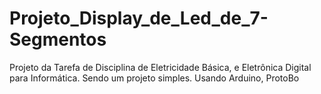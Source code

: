 # Projeto_Display_de_Led_de_7-Segmentos
Projeto da Tarefa de Disciplina de Eletricidade Básica, e Eletrônica Digital para Informática. Sendo um projeto simples. Usando Arduino, ProtoBo
